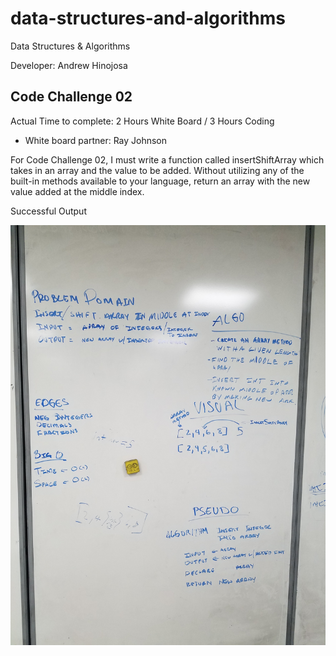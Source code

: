 # data-structures-and-algorithms

Data Structures &amp; Algorithms

Developer: Andrew Hinojosa

## Code Challenge 02

Actual Time to complete: 2 Hours White Board / 3 Hours Coding
- White board partner: Ray Johnson

For Code Challenge 02, I must write a function called insertShiftArray which takes in an array and the value to be added. Without utilizing any of the built-in methods available to your language, return an array with the new value added at the middle index.

Successful Output

![White Board 02](https://github.com/drewsview34/data-structures-and-algorithms/blob/master/assets/codeChallengeTwo.jpg)
